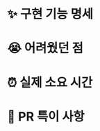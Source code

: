 # ✨ 구현 기능 명세

# 😭 어려웠던 점

<!-- 정확하지 않아도 좋으나 점점 구체화하면 좋을 것 같습니다. 데이터 쌓기! -->

# ⏰ 실제 소요 시간

# 🚧 PR 특이 사항
